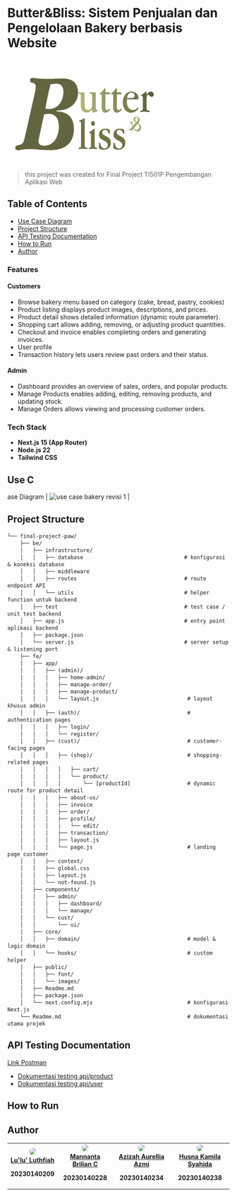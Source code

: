 # Butter&Bliss: Sistem Penjualan dan Pengelolaan Bakery berbasis Website
![Logo](fe/public/logo-text.svg)

> this project was created for Final Project TI501P Pengembangan Aplikasi Web

## Table of Contents
- [Use Case Diagram](#use-case-diagram)
- [Project Structure](#project-structure)
- [API Testing Documentation](#api-testing-documentation)
- [How to Run](#how-to-run)
- [Author](#author)

### Features
#### Customers
- Browse bakery menu based on category (cake, bread, pastry, cookies)
- Product listing displays product images, descriptions, and prices.
- Product detail shows detailed information (dynamic route parameter).
- Shopping cart allows adding, removing, or adjusting product quantities.
- Checkout and invoice enables completing orders and generating invoices.
- User profile
- Transaction history lets users review past orders and their status.
#### Admin
- Dashboard provides an overview of sales, orders, and popular products.
- Manage Products enables adding, editing, removing products, and updating stock.
- Manage Orders allows viewing and processing customer orders.
### Tech Stack
- **Next.js 15 (App Router)**
- **Node.js 22**
- **Tailwind CSS**

## Use C
ase Diagram
| <img width="600" height="582" alt="use case bakery revisi 1" src="https://github.com/user-attachments/assets/63cc5b5f-aa3c-4a21-8f54-da43977d0975" /> |

## Project Structure
```
└── final-project-paw/
    ├── be/
    │   ├── infrastructure/
    │   │   ├── database                                # konfigurasi & koneksi database
    │   │   ├── middleware
    │   │   ├── routes                                  # route endpoint API
    │   │   └── utils                                   # helper function untuk backend
    │   ├── test                                        # test case / unit test backend
    │   ├── app.js                                      # entry point aplikasi backend
    │   ├── package.json
    │   └── server.js                                   # server setup & listening port
    ├── fe/
    │   ├── app/
    │   │   ├── (admin)/
    │   │   │   ├── home-admin/
    │   │   │   ├── manage-order/
    │   │   │   ├── manage-product/
    │   │   │   └── layout.js                            # layout khusus admin
    │   │   ├── (auth)/                                  # authentication pages
    │   │   │   ├── login/
    │   │   │   └── register/
    │   │   ├── (cust)/                                  # customer-facing pages
    │   │   │   ├── (shop)/                              # shopping-related pages
    │   │   │   │   ├── cart/
    │   │   │   │   └── product/
    │   │   │   │       └── [productId]                  # dynamic route for product detail
    │   │   │   ├── about-us/
    │   │   │   ├── invoice
    │   │   │   ├── order/
    │   │   │   ├── profile/
    │   │   │   │   └── edit/
    │   │   │   ├── transaction/
    │   │   │   ├── layout.js
    │   │   │   └── page.js                              # landing page customer
    │   │   ├── context/
    │   │   ├── global.css
    │   │   ├── layout.js
    │   │   └── not-found.js
    │   ├── components/
    │   │   ├── admin/
    │   │   │   ├── dashboard/
    │   │   │   └── manage/
    │   │   └── cust/
    │   │       └── ui/
    │   ├── core/
    │   │   ├── domain/                                  # model & logic domain
    │   │   └── hooks/                                   # custom helper
    │   ├── public/
    │   │   ├── font/
    │   │   └── images/
    │   ├── Readme.md
    │   ├── package.json
    │   └── next.config.mjs                              # konfigurasi Next.js
    └── Readme.md                                        # dokumentasi utama projek
```
## API Testing Documentation
[Link Postman](https://app.getpostman.com/join-team?invite_code=294c04167642ad666b9b78c55b8f0ff3fbea7c82aeac4f9d4a7360410975f79f&target_code=cceea7b38499405ac6d466015b67ec1f)
- [Dokumentasi testing api/product](Documentation/api-product.md)
- [Dokumentasi testing api/user](Documentation/api-user.md)

## How to Run

## Author
<table align="center">
  <tr>
    <td align="center">
      <a href="https://github.com/lulultfh">
        <img src="https://avatars.githubusercontent.com/u/161204020?v=4"" width="80" style="border-radius: 50%;" /><br />
        <span><b>Lu'lu' Luthfiah</span>
      </a>
      <p>20230140209</p>
    </td>
    <td align="center">
      <a href="https://github.com/MannantaB">
        <img src="https://avatars.githubusercontent.com/u/160874974?v=4" width="80" style="border-radius: 50%;" /><br />
        <span><b>Mannanta Brilian C</span>
      </a>
      <p>20230140228</p>
    </td>
    <td align="center">
      <a href="https://github.com/azizazmi">
        <img src="https://avatars.githubusercontent.com/u/161433994?v=4" width="80" style="border-radius: 50%;" /><br />
        <span><b>Azizah Aurellia Azmi</span>
      </a>
      <p>20230140234</p>
    </td>
    <td align="center">
      <a href="https://github.com/husnakamilaa">
        <img src="https://avatars.githubusercontent.com/u/161220589?v=4" width="80" style="border-radius: 50%;" /><br />
        <span><b>Husna Kamila Syahida</span>
      </a>
      <p>20230140238</p>
    </td>
  </tr>
</table>
